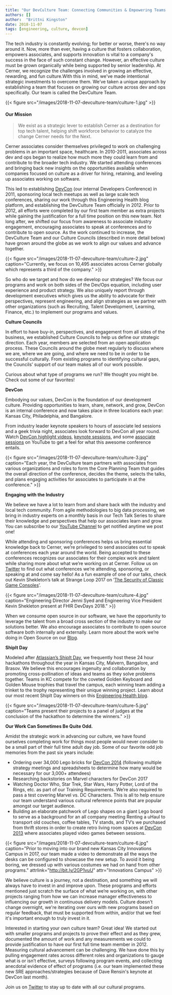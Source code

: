 ```yaml
---
title: "Our DevCulture Team: Connecting Communities & Empowering Teams to Invent the Future"
authors: []
author:  "Brittni Kingston"
date: 2018-11-07
tags: [engineering, culture, devcon]
---
```

The tech industry is constantly evolving; for better or worse, there's no way around it. Now, more than ever, having a culture that fosters collaboration, empowers associates, and supports innovation is vital to a company's success in the face of such constant change. However, an effective culture must be grown organically while being supported by senior leadership. At Cerner, we recognize the challenges involved in growing an effective, rewarding, and fun culture.With this in mind, we've made intentional strategic investments to overcome them. We’ve taken a unique approach by establishing a team that focuses on growing our culture across dev and ops specifically. Our team is called the DevCulture Team.

{{< figure src="/images/2018-11-07-devculture-team/culture-1.jpg" >}}

#### Our Mission
>We exist as a strategic lever to establish Cerner as a destination for top tech talent, helping shift workforce behavior to catalyze the change Cerner needs for the Next.

Cerner associates consider themselves privileged to work on challenging problems in an important space, healthcare. In 2010-2011, associates across dev and ops began to realize how much more they could learn from and contribute to the broader tech industry. We started attending conferences and bringing back new insights on the opportunities available when companies focused on culture as a driver for hiring, retaining, and leveling up associates working on software.

This led to establishing [DevCon](https://engineering.cerner.com/2013/08/devcon) (our internal Developers Conference) in 2011, sponsoring local tech meetups as well as large scale tech conferences, sharing our work through this Engineering Health blog platform, and establishing the DevCulture Team officially in 2012. Prior to 2012, all efforts were completed by our first team member as extra projects while gaining the justification for a full time position on this new team. Not long after, we shifted our focus from awareness to associate industry engagement, encouraging associates to speak at conferences and to contribute to open source. As the work continued to increase, the DevCulture Team and our Culture Councils (described in more detail below) have grown around the globe as we work to align our values and advance together.

{{< figure src="/images/2018-11-07-devculture-team/culture-2.jpg" caption="Currently, we focus on 10,495  associates across Cerner globally which represents a third of the company." >}}

So who do we target and how do we develop our strategies? We focus our programs and work on both sides of the Dev/Ops equation, including user experience and product strategy. We also uniquely report through development executives which gives us the ability to advocate for their perspectives, represent engineering, and align strategies as we partner with other organizations (such as Recruiting, Talent Development, Learning, Finance, etc.) to implement our programs and values.

**Culture Councils**

In effort to have buy-in, perspectives, and engagement from all sides of the business, we established Culture Councils to help us define our strategic direction. Each year, members are selected from an open application process. These Councils around the globe meet regularly to discuss where we are, where we are going, and where we need to be in order to be successful culturally. From existing programs to identifying cultural gaps, the Councils’ support of our team makes all of our work possible.

Curious about what type of programs we run? We thought you might be. Check out some of our favorites!

**DevCon**

Embodying our values, DevCon is the foundation of our development culture. Providing opportunities to learn, share, network, and grow, DevCon is an internal conference and now takes place in three locations each year: Kansas City, Philadelphia, and Bangalore.

From industry leader keynote speakers to hours of associate led sessions and a geek trivia night, associates look forward to DevCon all year round. Watch [DevCon highlight videos](https://www.youtube.com/watch?v=8FR0tO1-1rk), [keynote sessions](https://www.youtube.com/watch?v=QFfmTLmn3Ow&list=PLSti19ysyJtBJqtXDxtlSFdA1herhJecj), and some [associate sessions](https://www.youtube.com/watch?v=aZZCZpc0AcY) on YouTube to get a feel for what this awesome conference entails.

{{< figure src="/images/2018-11-07-devculture-team/culture-3.jpg" caption="Each year, the DevCulture team partners with associates from various organizations and roles to form the Core Planning Team that guides the overall direction of the conference, decides the theme, selects the talks, and plans engaging activities for associates to participate in at the conference." >}}

**Engaging with the Industry**

We believe we have a lot to learn from and share back with the industry and local tech community. From agile methodologies to big data processing, we bring in industry experts on a monthly basis in our Tech Talk Series to share their knowledge and perspectives that help our associates learn and grow. You can subscribe to our [YouTube Channel](https://www.youtube.com/user/CernerEng?sub_confirmation=1) to get notified anytime we post one!

While attending and sponsoring conferences helps us bring essential knowledge back to Cerner, we’re privileged to send associates out to speak at conferences each year around the world. Being accepted to these conferences recognizes our associates for their complex work and talent while sharing more about what we’re working on at Cerner. Follow us on [Twitter](https://twitter.com/CernerEng) to find out what conferences we’re attending, sponsoring, or speaking at and come say hello! As a fun example of one of our talks, check out Kevin Shekleton’s talk at Strange Loop 2017 on ‘[The Security of Classic Game Consoles](https://www.youtube.com/watch?v=s0XmiXs8iRw)’.

{{< figure src="/images/2018-11-07-devculture-team/culture-4.jpg" caption="Engineering Director Jenni Syed and Engineering Vice President Kevin Shekleton present at FHIR DevDays 2018." >}}

When we consume open source in our software, we have the opportunity to leverage the talent from a broad cross section of the industry to make our solutions better. We also encourage associates to contribute to open source software both internally and externally. Learn more about the work we’re doing in Open Source on our [Blog](http://bit.ly/2Oj5DeL).

**ShipIt Day**

Modeled after [Atlassian’s ShipIt Day](https://www.atlassian.com/company/shipit), we frequently host these 24 hour hackathons throughout the year in Kansas City, Malvern, Bangalore, and Brasov. We believe this encourages ingenuity and collaboration by promoting cross-pollination of ideas and teams as they solve problems together. Teams in KC compete for the coveted Golden Keyboard and Golden Mouse trophies that travel the campus, each winning team adding a trinket to the trophy representing their unique winning project. Learn about our most recent ShipIt Day winners on this [Engineering Health blog](http://bit.ly/2PQXprk).

{{< figure src="/images/2018-11-07-devculture-team/culture-5.jpg" caption="Teams present their projects to a panel of judges at the conclusion of the hackathon to determine the winners." >}}

**Our Work Can Sometimes Be Quite Odd.**

Amidst the strategic work in advancing our culture, we have found ourselves completing work for things most people would never consider to be a small part of their full time adult day job. Some of our favorite odd job memories from the past six years include:

* Ordering over 34,000 Lego bricks for [DevCon 2014](https://www.youtube.com/watch?v=E-TcZBTCZdo) (following multiple strategy meetings and spreadsheets to determine how many would be necessary for our 3,000+ attendees)
* Researching backstories on Marvel characters for DevCon 2017
* Watching Doctor Who, Star Trek, Star Wars, Harry Potter, Lord of the Rings, etc. as part of our Training Requirements. We’re also required to pass a test covering Marvel vs. DC Characters. This is all to help ensure our team understand various cultural reference points that are popular amongst our target audience.
* Building an elaborate patchwork of Lego shapes on a giant Lego board to serve as a background for an all company meeting
Renting a uHaul to transport old couches, coffee tables, TV stands, and TV’s we purchased from thrift stores in order to create retro living room spaces at [DevCon 2013](https://www.youtube.com/watch?v=cE0YoFg-hkE) where associates played video games between sessions.

<!-- TODO: Wasn't able to add bit.ly link to innovations. Tried the below but it just adds an extra link at the end  -->
{{< figure src="/images/2018-11-07-devculture-team/culture-6.jpg" caption="Prior to moving into our brand new Kansas City Innovations Campus in 2017, our team made a video to demonstrate all the ways the desks can be configured to showcase the new setup. To avoid it being boring, we dressed up with various costumes we had on hand from other programs." attrlink="http://bit.ly/2GP1vuU" attr="Innovations Campus" >}}

We believe culture is a journey, not a destination, and something we will always have to invest in and improve upon. These programs and efforts mentioned just scratch the surface of what we’re working on, with other projects ranging from how we can increase manager effectiveness to influencing our growth in continuous delivery models. Culture doesn't change overnight, we're iterating over ours with new programs based on regular feedback, that must be supported from within, and/or that we feel it's important enough to truly invest in it.

Interested in starting your own culture team? Great idea! We started out with smaller programs and projects to prove their effect and as they grew, documented the amount of work and any measurements we could to provide justification to have our first full time team member in 2012. Measuring cultural advancement can be challenging. We have done this by pulling engagement rates across different roles and organizations to gauge what is or isn’t effective, surveys following program events, and collecting anecdotal evidence of effect of programs (i.e. our team implemented these new SRE approaches/strategies because of Dave Rensin's keynote at DevCon last month).

Join us on [Twitter](https://twitter.com/CernerEng) to stay up to date with all our cultural programs.

